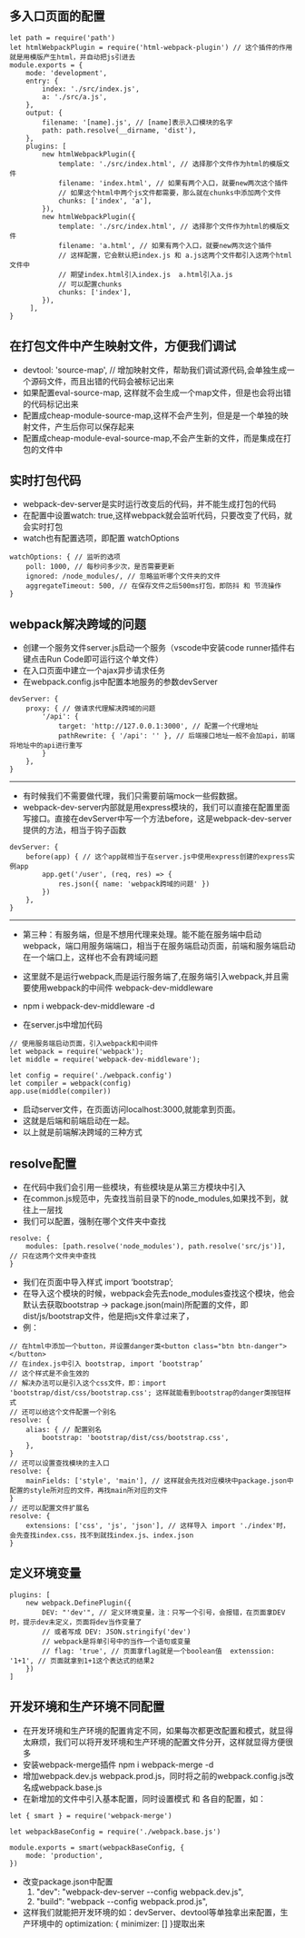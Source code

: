 ## 多入口页面的配置
```
let path = require('path')
let htmlWebpackPlugin = require('html-webpack-plugin') // 这个插件的作用就是用模版产生html，并自动把js引进去
module.exports = {
    mode: 'development',
    entry: {
        index: './src/index.js',
        a: './src/a.js',
    },
    output: {
        filename: '[name].js', // [name]表示入口模块的名字
        path: path.resolve(__dirname, 'dist'),
    },
    plugins: [
        new htmlWebpackPlugin({
            template: './src/index.html', // 选择那个文件作为html的模版文件
            filename: 'index.html', // 如果有两个入口，就要new两次这个插件
            // 如果这个html中两个js文件都需要，那么就在chunks中添加两个文件
            chunks: ['index', 'a'],
        }),
        new htmlWebpackPlugin({
            template: './src/index.html', // 选择那个文件作为html的模版文件
            filename: 'a.html', // 如果有两个入口，就要new两次这个插件
            // 这样配置，它会默认把index.js 和 a.js这两个文件都引入这两个html文件中
            // 期望index.html引入index.js  a.html引入a.js
            // 可以配置chunks
            chunks: ['index'],
        }),
     ],
}
```

## 在打包文件中产生映射文件，方便我们调试
- devtool: 'source-map', // 增加映射文件，帮助我们调试源代码,会单独生成一个源码文件，而且出错的代码会被标记出来
- 如果配置eval-source-map, 这样就不会生成一个map文件，但是也会将出错的代码标记出来
- 配置成cheap-module-source-map,这样不会产生列，但是是一个单独的映射文件，产生后你可以保存起来
- 配置成cheap-module-eval-source-map,不会产生新的文件，而是集成在打包的文件中


## 实时打包代码
- webpack-dev-server是实时运行改变后的代码，并不能生成打包的代码
- 在配置中设置watch: true,这样webpack就会监听代码，只要改变了代码，就会实时打包
- watch也有配置选项，即配置 watchOptions
```
watchOptions: { // 监听的选项
    poll: 1000, // 每秒问多少次，是否需要更新
    ignored: /node_modules/, // 忽略监听哪个文件夹的文件
    aggregateTimeout: 500, // 在保存文件之后500ms打包，即防抖 和 节流操作
}
```

## webpack解决跨域的问题
- 创建一个服务文件server.js启动一个服务（vscode中安装code runner插件右键点击Run Code即可运行这个单文件）
- 在入口页面中建立一个ajax异步请求任务
- 在webpack.config.js中配置本地服务的参数devServer
```
devServer: {
    proxy: { // 做请求代理解决跨域的问题
        '/api': {
            target: 'http://127.0.0.1:3000', // 配置一个代理地址
            pathRewrite: { '/api': '' }, // 后端接口地址一般不会加api，前端将地址中的api进行重写
        }
    },
}
```
------
- 有时候我们不需要做代理，我们只需要前端mock一些假数据。
- webpack-dev-server内部就是用express模块的，我们可以直接在配置里面写接口。直接在devServer中写一个方法before，这是webpack-dev-server提供的方法，相当于钩子函数
```
devServer: {
    before(app) { // 这个app就相当于在server.js中使用express创建的express实例app
        app.get('/user', (req, res) => {
            res.json({ name: 'webpack跨域的问题' })
        })
    },
}
```
------
- 第三种：有服务端，但是不想用代理来处理。能不能在服务端中启动webpack，端口用服务端端口，相当于在服务端启动页面，前端和服务端启动在一个端口上，这样也不会有跨域问题

- 这里就不是运行webpack,而是运行服务端了,在服务端引入webpack,并且需要使用webpack的中间件 webpack-dev-middleware
- npm i webpack-dev-middleware -d
- 在server.js中增加代码
```
// 使用服务端启动页面，引入webpack和中间件
let webpack = require('webpack');
let middle = require('webpack-dev-middleware');

let config = require('./webpack.config')
let compiler = webpack(config)
app.use(middle(compiler))
```
- 启动server文件，在页面访问localhost:3000,就能拿到页面。
- 这就是后端和前端启动在一起。
- 以上就是前端解决跨域的三种方式


## resolve配置
- 在代码中我们会引用一些模块，有些模块是从第三方模块中引入
- 在common.js规范中，先查找当前目录下的node_modules,如果找不到，就往上一层找
- 我们可以配置，强制在哪个文件夹中查找
```
resolve: {
    modules: [path.resolve('node_modules'), path.resolve('src/js')], // 只在这两个文件夹中查找
}
```
- 我们在页面中导入样式 import ‘bootstrap’;
- 在导入这个模块的时候，webpack会先去node_modules查找这个模块，他会默认去获取bootstrap -> package.json(main)所配置的文件，即dist/js/bootstrap文件，他是把js文件拿过来了，
- 例：
```
// 在html中添加一个button，并设置danger类<button class="btn btn-danger"></button>
// 在index.js中引入 bootstrap, import ‘bootstrap’
// 这个样式是不会生效的
// 解决办法可以是引入这个css文件，即：import 'bootstrap/dist/css/bootstrap.css'; 这样就能看到bootstrap的danger类按钮样式
// 还可以给这个文件配置一个别名
resolve: {
    alias: { // 配置别名
        bootstrap: 'bootstrap/dist/css/bootstrap.css',
    },
}
// 还可以设置查找模块的主入口
resolve: {
    mainFields: ['style', 'main'], // 这样就会先找对应模块中package.json中配置的style所对应的文件，再找main所对应的文件
}
// 还可以配置文件扩展名
resolve: {
    extensions: ['css', 'js', 'json'], // 这样导入 import './index'时，会先查找index.css，找不到就找index.js、index.json
}
```

## 定义环境变量
```
plugins: [
    new webpack.DefinePlugin({
        DEV: "'dev'", // 定义环境变量，注：只写一个引号，会报错，在页面拿DEV时，提示dev未定义，页面将dev当作变量了
        // 或者写成 DEV: JSON.stringify('dev')
        // webpack是将单引号中的当作一个语句或变量
        // flag: 'true', // 页面拿flag就是一个boolean值  extenssion: '1+1', // 页面就拿到1+1这个表达式的结果2
    })
]
```

## 开发环境和生产环境不同配置
- 在开发环境和生产环境的配置肯定不同，如果每次都更改配置和模式，就显得太麻烦，我们可以将开发环境和生产环境的配置文件分开，这样就显得方便很多
- 安装webpack-merge插件 npm i webpack-merge -d
- 增加webpack.dev.js  webpack.prod.js，同时将之前的webpack.config.js改名成webpack.base.js
- 在新增加的文件中引入基本配置，同时设置模式 和 各自的配置，如：
```
let { smart } = require('webpack-merge')

let webpackBaseConfig = require('./webpack.base.js')

module.exports = smart(webpackBaseConfig, {
    mode: 'production',
})
```
- 改变package.json中配置
    1. "dev": "webpack-dev-server --config webpack.dev.js",
    2. "build": "webpack --config webpack.prod.js",
- 这样我们就能把开发环境的如：devServer、devtool等单独拿出来配置，生产环境中的 optimization: { minimizer: [] }提取出来




